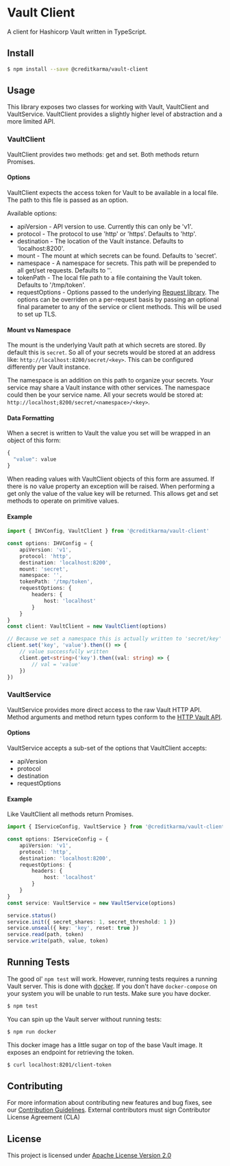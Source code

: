 # Vault Client

A client for Hashicorp Vault written in TypeScript.

## Install

```sh
$ npm install --save @creditkarma/vault-client
```

## Usage

This library exposes two classes for working with Vault, VaultClient and VaultService. VaultClient provides a slightly higher level of abstraction and a more limited API.

### VaultClient

VaultClient provides two methods: get and set. Both methods return Promises.

#### Options

VaultClient expects the access token for Vault to be available in a local file. The path to this file is passed as an option.

Available options:

*   apiVersion - API version to use. Currently this can only be 'v1'.
*   protocol - The protocol to use 'http' or 'https'. Defaults to 'http'.
*   destination - The location of the Vault instance. Defaults to 'localhost:8200'.
*   mount - The mount at which secrets can be found. Defaults to 'secret'.
*   namespace - A namespace for secrets. This path will be prepended to all get/set requests. Defaults to ''.
*   tokenPath - The local file path to a file containing the Vault token. Defaults to '/tmp/token'.
*   requestOptions - Options passed to the underlying [Request library](https://github.com/request/request). The options can be overriden on a per-request basis by passing an optional final parameter to any of the service or client methods. This will be used to set up TLS.

#### Mount vs Namespace

The mount is the underlying Vault path at which secrets are stored. By default this is `secret`. So all of your secrets would be stored at an address like: `http://localhost:8200/secret/<key>`. This can be configured differently per Vault instance.

The namespace is an addition on this path to organize your secrets. Your service may share a Vault instance with other services. The namespace could then be your service name. All your secrets would be stored at: `http://localhost;8200/secret/<namespace>/<key>`.

#### Data Formatting

When a secret is written to Vault the value you set will be wrapped in an object of this form:

```typescript
{
  "value": value
}
```

When reading values with VaultClient objects of this form are assumed. If there is no value property an exception will be raised. When performing a get only the value of the value key will be returned. This allows get and set methods to operate on primitive values.

#### Example

```typescript
import { IHVConfig, VaultClient } from '@creditkarma/vault-client'

const options: IHVConfig = {
    apiVersion: 'v1',
    protocol: 'http',
    destination: 'localhost:8200',
    mount: 'secret',
    namespace: '',
    tokenPath: '/tmp/token',
    requestOptions: {
        headers: {
            host: 'localhost'
        }
    }
}
const client: VaultClient = new VaultClient(options)

// Because we set a namespace this is actually written to 'secret/key'
client.set('key', 'value').then(() => {
    // value successfully written
    client.get<string>('key').then((val: string) => {
        // val = 'value'
    })
})
```

### VaultService

VaultService provides more direct access to the raw Vault HTTP API. Method arguments and method return types conform to the [HTTP Vault API](https://www.vaultproject.io/api/).

#### Options

VaultService accepts a sub-set of the options that VaultClient accepts:

*   apiVersion
*   protocol
*   destination
*   requestOptions

#### Example

Like VaultClient all methods return Promises.

```typescript
import { IServiceConfig, VaultService } from '@creditkarma/vault-client'

const options: IServiceConfig = {
    apiVersion: 'v1',
    protocol: 'http',
    destination: 'localhost:8200',
    requestOptions: {
        headers: {
            host: 'localhost'
        }
    }
}
const service: VaultService = new VaultService(options)

service.status()
service.init({ secret_shares: 1, secret_threshold: 1 })
service.unseal({ key: 'key', reset: true })
service.read(path, token)
service.write(path, value, token)
```

## Running Tests

The good ol' `npm test` will work. However, running tests requires a running Vault server. This is done with [docker](https://www.docker.com/). If you don't have `docker-compose` on your system you will be unable to run tests. Make sure you have docker.

```sh
$ npm test
```

You can spin up the Vault server without running tests:

```sh
$ npm run docker
```

This docker image has a little sugar on top of the base Vault image. It exposes an endpoint for retrieving the token.

```sh
$ curl localhost:8201/client-token
```

## Contributing

For more information about contributing new features and bug fixes, see our [Contribution Guidelines](https://github.com/creditkarma/CONTRIBUTING.md).
External contributors must sign Contributor License Agreement (CLA)

## License

This project is licensed under [Apache License Version 2.0](./LICENSE)
